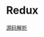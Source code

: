# Redux

[源码解析](https://www.lingchenxuan.com/2017/07/04/Redux,-Redux-thunk-%E5%92%8C-React-Redux-%E6%BA%90%E7%A0%81%E9%98%85%E8%AF%BB/)